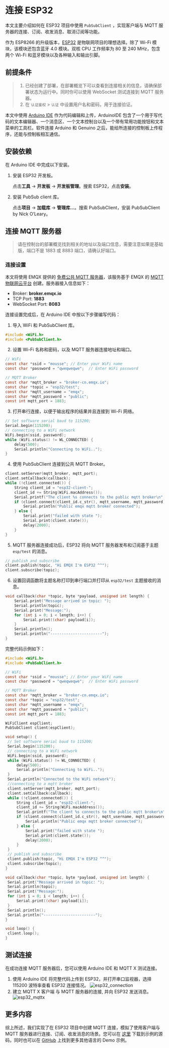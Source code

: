 # 连接 ESP32

本文主要介绍如何在 ESP32 项目中使用 `PubSubClient` ，实现客户端与 MQTT 服务器的连接、订阅、收发消息、取消订阅等功能。

作为 ESP8266 的升级版本，[ESP32](https://www.espressif.com/zh-hans/products/socs/esp32) 是物联网项目的理想选择。除了 Wi-Fi 模块，该模块还包含蓝牙 4.0 模块。双核 CPU 工作频率为 80 至 240 MHz，包含两个 Wi-Fi 和蓝牙模块以及各种输入和输出引脚。 

## 前提条件

> 1. 已经创建了部署，在部署概览下可以查看到连接相关的信息，请确保部署状态为运行中。同时你可以使用 WebSocket 测试连接到 MQTT 服务器。
> 2. 在 `认证鉴权` > `认证` 中设置用户名和密码，用于连接验证。

本文中使用 [Arduino IDE](https://www.arduino.cc/en/guide/environment?setlang=cn) 作为代码编辑和上传，ArduinoIDE 包含了一个用于写代码的文本编辑器、一个消息区、一个文本控制台以及一个带有常用功能按钮和文本菜单的工具栏。软件连接 Arduino 和 Genuino 之后，能给所连接的控制板上传程序，还能与控制板相互通信。

## 安装依赖

在 Arduino IDE 中完成以下安装。

1. 安装 ESP32 开发板。

   点击**工具** -> **开发板** -> **开发板管理**。搜索 ESP32，点击**安装**。

2. 安装 PubSub client 库。

   点击**项目** -> **加载库** -> **管理库...**。搜索 PubSubClient，安装 PubSubClient by Nick O’Leary。

## 连接 MQTT 服务器
> 请在控制台的部署概览找到相关的地址以及端口信息，需要注意如果是基础版，端口不是 1883 或 8883 端口，请确认好端口。

### 连接设置

本文将使用 EMQX 提供的 [免费公共 MQTT 服务器](https://www.emqx.com/zh/mqtt/public-mqtt5-broker)，该服务基于 EMQX 的 [MQTT 物联网云平台](https://www.emqx.com/zh/cloud) 创建。服务器接入信息如下：

- Broker: **broker.emqx.io**
- TCP Port: **1883**
- WebSocket Port: **8083**

连接设置完成后，在 Arduino IDE 中按以下步骤编写代码：

1. 导入 WiFi 和 PubSubClient 库。

```c
#include <WiFi.h>
#include <PubSubClient.h>
```

2. 设置 Wi-Fi 名称和密码，以及 MQTT 服务器连接地址和端口。

```c
// WiFi
const char *ssid = "mousse"; // Enter your WiFi name
const char *password = "qweqweqwe";  // Enter WiFi password

// MQTT Broker
const char *mqtt_broker = "broker-cn.emqx.io";
const char *topic = "esp32/test";
const char *mqtt_username = "emqx";
const char *mqtt_password = "public";
const int mqtt_port = 1883;
```

3. 打开串行连接，以便于输出程序的结果并且连接到 Wi-Fi 网络。

```c
// Set software serial baud to 115200;
Serial.begin(115200);
// connecting to a WiFi network
WiFi.begin(ssid, password);
while (WiFi.status() != WL_CONNECTED) {
    delay(500);
    Serial.println("Connecting to WiFi..");
}
```

4. 使用 PubSubClient 连接到公共 MQTT Broker。

```c
client.setServer(mqtt_broker, mqtt_port);
client.setCallback(callback);
while (!client.connected()) {
    String client_id = "esp32-client-";
    client_id += String(WiFi.macAddress());
    Serial.printf("The client %s connects to the public mqtt broker\n", client_id.c_str());
    if (client.connect(client_id.c_str(), mqtt_username, mqtt_password)) {
        Serial.println("Public emqx mqtt broker connected");
    } else {
        Serial.print("failed with state ");
        Serial.print(client.state());
        delay(2000);
    }
}
```

5. MQTT 服务器连接成功后，ESP32 将向 MQTT 服务器发布和订阅基于主题 `esp/test` 的消息。

```c
// publish and subscribe
client.publish(topic, "Hi EMQX I'm ESP32 ^^");
client.subscribe(topic);
```

6. 设置回调函数将主题名称打印到串行端口并打印从 `esp32/test` 主题接收的消息。

```c
void callback(char *topic, byte *payload, unsigned int length) {
    Serial.print("Message arrived in topic: ");
    Serial.println(topic);
    Serial.print("Message:");
    for (int i = 0; i < length; i++) {
        Serial.print((char) payload[i]);
    }
    Serial.println();
    Serial.println("-----------------------");
}
```

完整代码示例如下：

```c
#include <WiFi.h>
#include <PubSubClient.h>

// WiFi
const char *ssid = "mousse"; // Enter your WiFi name
const char *password = "qweqweqwe";  // Enter WiFi password

// MQTT Broker
const char *mqtt_broker = "broker-cn.emqx.io";
const char *topic = "esp32/test";
const char *mqtt_username = "emqx";
const char *mqtt_password = "public";
const int mqtt_port = 1883;

WiFiClient espClient;
PubSubClient client(espClient);

void setup() {
 // Set software serial baud to 115200;
 Serial.begin(115200);
 // connecting to a WiFi network
 WiFi.begin(ssid, password);
 while (WiFi.status() != WL_CONNECTED) {
     delay(500);
     Serial.println("Connecting to WiFi..");
 }
 Serial.println("Connected to the WiFi network");
 //connecting to a mqtt broker
 client.setServer(mqtt_broker, mqtt_port);
 client.setCallback(callback);
 while (!client.connected()) {
     String client_id = "esp32-client-";
     client_id += String(WiFi.macAddress());
     Serial.printf("The client %s connects to the public mqtt broker\n", client_id.c_str());
     if (client.connect(client_id.c_str(), mqtt_username, mqtt_password)) {
         Serial.println("Public emqx mqtt broker connected");
     } else {
         Serial.print("failed with state ");
         Serial.print(client.state());
         delay(2000);
     }
 }
 // publish and subscribe
 client.publish(topic, "Hi EMQX I'm ESP32 ^^");
 client.subscribe(topic);
}

void callback(char *topic, byte *payload, unsigned int length) {
 Serial.print("Message arrived in topic: ");
 Serial.println(topic);
 Serial.print("Message:");
 for (int i = 0; i < length; i++) {
     Serial.print((char) payload[i]);
 }
 Serial.println();
 Serial.println("-----------------------");
}

void loop() {
 client.loop();
}
```

## 测试连接

在成功连接 MQTT 服务器后，您可以使用 Arduino IDE 和 MQTT X 测试连接。

1. 使用 Arduino IDE 将完整代码上传到 ESP32，并打开串口监视器，选择 115200 波特率查看 ESP32 连接情况。
   ![esp32_connection](./_assets/esp32_connection.png)
2. 建立 MQTT X 客户端 与 MQTT 服务器的连接, 并向 ESP32 发送消息。
   ![esp32_mqttx](./_assets/esp32_mqttx.png)

## 更多内容

综上所述，我们实现了在 ESP32 项目中创建 MQTT 连接，模拟了使用客户端与 MQTT 服务器进行连接、订阅、收发消息的场景。您可以在 [这里](https://github.com/emqx/MQTT-Client-Examples/tree/master/mqtt-client-ESP32) 下载到示例的源码，同时也可以在 [GitHub](https://github.com/emqx/MQTT-Client-Examples) 上找到更多其他语言的 Demo 示例。
